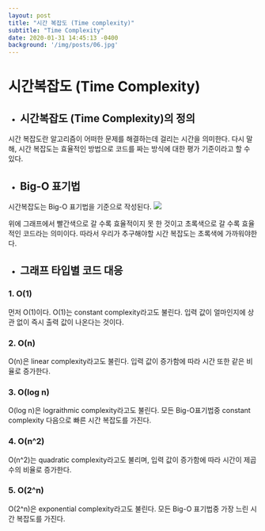 ```yaml
---
layout: post
title: "시간 복잡도 (Time complexity)"
subtitle: "Time Complexity"
date: 2020-01-31 14:45:13 -0400
background: '/img/posts/06.jpg'
---
```


# 시간복잡도 (Time Complexity)
* ## 시간복잡도 (Time Complexity)의 정의
시간 복잡도란 알고리즘이 어떠한 문제를 해결하는데 걸리는 시간을 의미한다. 다시 말해, 시간 복잡도는 효율적인 방법으로 코드를 짜는 방식에 대한 평가 기준이라고 할 수 있다.  

* ## Big-O 표기법
시간복잡도는 Big-O 표기법을 기준으로 작성된다. 
![](https://search.pstatic.net/common/?src=http%3A%2F%2Fblogfiles.naver.net%2FMjAxOTEwMDNfMjk1%2FMDAxNTcwMDk5NjgyMTQ4.3CflfZ9vIsasyktC2i6zOmpKNu3IpdzQTL75XdioSjgg.8PTM3qKHzNbPrWqhUoha1aL9-saSWkyqhbo03hmMQnAg.PNG.tnwjd1776%2F11.PNG&type=a340)  

위에 그래프에서 빨간색으로 갈 수록 효율적이지 못 한 것이고 초록색으로 갈 수록 효율적인 코드라는 의미이다. 따라서 우리가 추구해야할 시간 복잡도는 초록색에 가까워야한다.  
* ## 그래프 타입별 코드 대응

### 1. O(1)
먼저 O(1)이다. O(1)는 constant complexity라고도 불린다. 입력 값이 얼마인지에 상관 없이 즉시 출력 값이 나온다는 것이다. 

### 2. O(n)
O(n)은 linear complexity라고도 불린다. 입력 값이 증가함에 따라 시간 또한 같은 비율로 증가한다. 

### 3. O(log n)
O(log n)은 lograithmic complexity라고도 불린다. 모든 Big-O표기법중  constant complexity 다음으로 빠른 시간 복잡도를 가진다. 

### 4. O(n^2)
O(n^2)는 quadratic complexity라고도 불리며, 입력 값이 증가함에 따라 시간이 제곱수의 비율로 증가한다.

### 5. O(2^n)
O(2^n)은 exponential complexity라고도 불린다. 모든 Big-O 표기법중 가장 느린 시간 복잡도를 가진다. 

